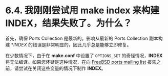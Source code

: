 # 6.4. 我刚刚尝试用 make index 来构建 INDEX，结果失败了。为什么？

首先，确保 Ports Collection 是最新的。影响从最新的 Ports Collection 副本构建 **INDEX* 的错误是非常明显的，因此几乎总是能够立即修复。

在少数情况下，由于在 **make.conf** 中设置了 `OPTIONS_SET` 的奇怪情况，**INDEX** 将无法编译。如果您怀疑是这种情况，在向 [FreeBSD ports mailing list](https://lists.freebsd.org/subscription/freebsd-ports) 报告之前，请尝试在关闭这些变量的情况下制作 **INDEX**。
